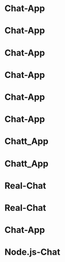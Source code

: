 # Chat-App
# Chat-App
# Chat-App
# Chat-App
# Chat-App
# Chat-App
# Chatt_App
# Chatt_App
# Real-Chat
# Real-Chat
# Chat-App
# Node.js-Chat
